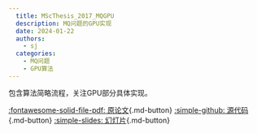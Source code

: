 ```yaml
---
  title: MScThesis_2017_MQGPU
  description: MQ问题的GPU实现
  date: 2024-01-22
  authors:
    - sj
  categories:
    - MQ问题
    - GPU算法
---
```


包含算法简略流程，关注GPU部分具体实现。

[:fontawesome-solid-file-pdf: 原论文](../assets/MScThesis_2017_MQGPU/MScThesis_2017_MQGPU.pdf){.md-button}
[:simple-github: 源代码](https://github.com/kcning/mqsolver){.md-button}
[:simple-slides: 幻灯片](../assets/MScThesis_2017_MQGPU/MScThesis_2017_MQGPU_CR_marp_mmd.html){.md-button}

<!-- more -->
